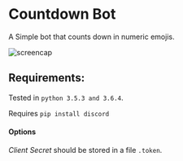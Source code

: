 # Countdown Bot

A Simple bot that counts down in numeric emojis.

![screencap](https://raw.githubusercontent.com/seanbrecke/discord-countdown-bot/master/screencaps/count.png)

## Requirements:

Tested in `python 3.5.3 and 3.6.4`.

Requires `pip install discord`

#### Options

_Client Secret_ should be stored in a file `.token`.
